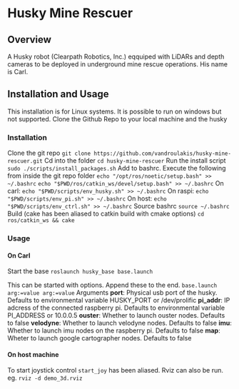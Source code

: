 # Husky Mine Rescuer

## Overview

A Husky robot (Clearpath Robotics, Inc.) eqquiped with LiDARs and depth cameras to be deployed in underground mine rescue operations. His name is Carl.

## Installation and Usage

This installation is for Linux systems. It is possible to run on windows but not supported.
Clone the Github Repo to your local machine and the husky

### Installation

Clone the git repo
```git clone https://github.com/vandroulakis/husky-mine-rescuer.git```
Cd into the folder
```cd husky-mine-rescuer```
Run the install script
```sudo ./scripts/install_packages.sh```
Add to bashrc. Execute the following from inside the git repo folder
```echo "/opt/ros/noetic/setup.bash" >> ~/.bashrc```
```echo "$PWD/ros/catkin_ws/devel/setup.bash" >> ~/.bashrc```
On carl: ```echo "$PWD/scripts/env_husky.sh" >> ~/.bashrc```
On raspi: ```echo "$PWD/scripts/env_pi.sh" >> ~/.bashrc```
On host: ```echo "$PWD/scripts/env_ctrl.sh" >> ~/.bashrc```
Source bashrc
```source ~/.bashrc```
Build (cake has been aliased to catkin build with cmake options)
```cd ros/catkin_ws && cake```

### Usage

#### On Carl

Start the base
```roslaunch husky_base base.launch```

This can be started with options. Append these to the end. ```base.launch arg:=value arg:=value```
Arguments
**port**: Physical usb port of the husky. Defaults to environmental variable HUSKY_PORT or /dev/prolific
**pi_addr**: IP adcress of the connected raspberry pi. Defaults to environmental variable PI_ADDRESS or 10.0.0.5
**ouster**: Whether to launch ouster nodes. Defaults to false
**velodyne**: Whether to launch velodyne nodes. Defaults to false
**imu**: Whether to launch imu nodes on the raspberry pi. Defaults to false
**map**: Wheter to launch google cartographer nodes. Defaults to false

#### On host machine

To start joystick control `start_joy` has been aliased. Rviz can also be run. eg. `rviz -d demo_3d.rviz`
